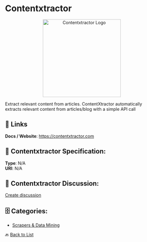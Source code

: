 # Contentxtractor
<p align="center">
    <img width="256" src="https://raw.githubusercontent.com/apis-list/apis-list/main/apis/contentxtractor/logo_256x256.png" alt="Contentxtractor Logo"/>
</p>

Extract relevant content from articles. ContentXtractor automatically extracts relevant content from articles/blog with a simple API call

##  🔗 Links
**Docs / Website**: https://contentxtractor.com

## 🧬 Contentxtractor Specification:
**Type**: N/A  
**URI**: N/A

## 💬 Contentxtractor Discussion:
[Create discussion](https://github.com/apis-list/apis-list/discussions/new)

## 🗄️ Categories:
- [Scrapers & Data Mining](https://github.com/apis-list/apis-list#scrapers--data-mining-)




🔙 [Back to List](https://github.com/apis-list/apis-list)
